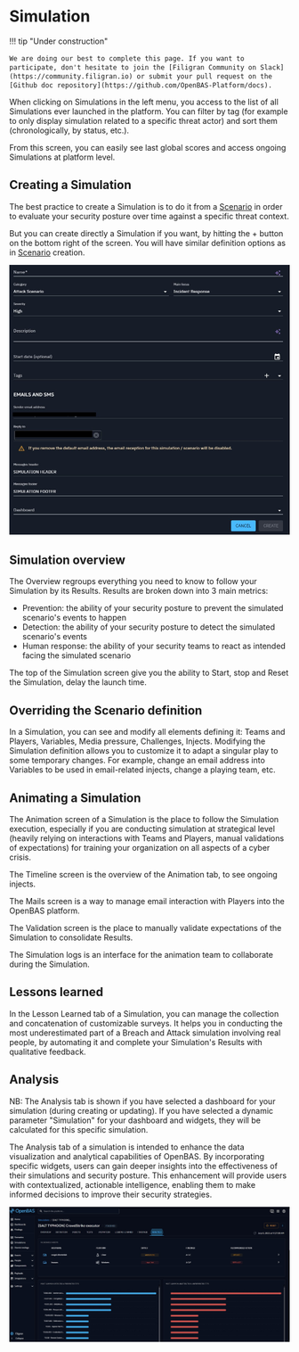 # Simulation

!!! tip "Under construction"

    We are doing our best to complete this page. If you want to participate, don't hesitate to join the [Filigran Community on Slack](https://community.filigran.io) or submit your pull request on the [Github doc repository](https://github.com/OpenBAS-Platform/docs).


When clicking on Simulations in the left menu, you access to the list of all Simulations ever launched in the platform. You can filter by tag (for example to only display simulation related to a specific threat actor) and sort them (chronologically, by status, etc.).

From this screen, you can easily see last global scores and access ongoing Simulations at platform level.

## Creating a Simulation

The best practice to create a Simulation is to do it from a [Scenario](scenario.md) in order to evaluate your security posture over time against a specific threat context.

But you can create directly a Simulation if you want, by hitting the + button on the bottom right of the screen. You will have similar definition options as in [Scenario](scenario.md) creation.

![Create a simulation](./assets/create-simulation.png)

<!-- screenshot liste des simulations -->

## Simulation overview

The Overview regroups everything you need to know to follow your Simulation by its Results. Results are broken down into 3 main metrics:

- Prevention: the ability of your security posture to prevent the simulated scenario's events to happen
- Detection: the ability of your security posture to detect the simulated scenario's events
- Human response: the ability of your security teams to react as intended facing the simulated scenario

The top of the Simulation screen give you the ability to Start, stop and Reset the Simulation, delay the launch time.

<!-- to complete when Samuel finish the screen --> 

<!-- screenshot of the Overview of a Simulation having run -->

## Overriding the Scenario definition 

In a Simulation, you can see and modify all elements defining it: Teams and Players, Variables, Media pressure, Challenges, Injects. Modifying the Simulation definition allows you to customize it to adapt a singular play to some temporary changes. For example, change an email address into Variables to be used in email-related injects, change a playing team, etc.

<!-- A screen of definition of a Simulation with some explicitly named elements -->

## Animating a Simulation

The Animation screen of a Simulation is the place to follow the Simulation execution, especially if you are conducting simulation at strategical level (heavily relying on interactions with Teams and Players, manual validations of expectations) for training your organization on all aspects of a cyber crisis.

The Timeline screen is the overview of the Animation tab, to see ongoing injects.

The Mails screen is a way to manage email interaction with Players into the OpenBAS platform.

The Validation screen is the place to manually validate expectations of the Simulation to consolidate Results.

The Simulation logs is an interface for the animation team to collaborate during the Simulation.

<!-- screenshot of the Animation Timeline screen -->

## Lessons learned

In the Lesson Learned tab of a Simulation, you can manage the collection and concatenation of customizable surveys. It helps you in conducting the most underestimated part of a Breach and Attack simulation involving real people, by automating it and complete your Simulation's Results with qualitative feedback.

<!-- to be completed -->

## Analysis

NB: The Analysis tab is shown if you have selected a dashboard for your simulation (during creating or updating).
If you have selected a dynamic parameter "Simulation" for your dashboard and widgets, they will be calculated for this specific simulation.

The Analysis tab of a simulation is intended to enhance the data visualization and analytical capabilities of OpenBAS. 
By incorporating specific widgets, users can gain deeper insights into the effectiveness of their simulations and security posture. 
This enhancement will provide users with contextualized, actionable intelligence, enabling them to make informed decisions to improve their security strategies.

![Analyse a simulation](./assets/simulation-analysis-tab.png)
